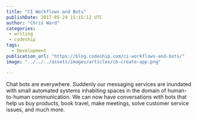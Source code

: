 ```yaml
---
title: "CI Workflows and Bots"
publishDate: 2017-05-24 15:15:12 UTC
author: "Chris Ward"
categories:
 - writing
 - codeship
tags:
  - Development
publication_url: "https://blog.codeship.com/ci-workflows-and-bots/"
image: "../../../assets/images/articles/cb-create-app.png"

---
```

Chat bots are everywhere. Suddenly our messaging services are inundated with small automated systems inhabiting spaces in the domain of human-to-human communication. We can now have conversations with bots that help us buy products, book travel, make meetings, solve customer service issues, and much more.

